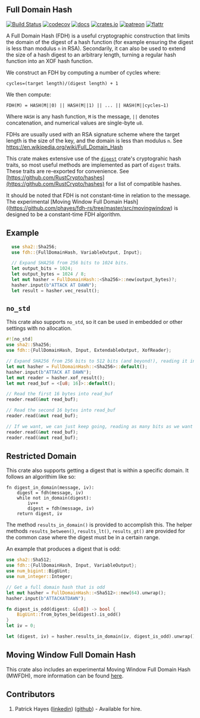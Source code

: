 ## Full Domain Hash

[![Build Status](https://travis-ci.org/phayes/fdh-rs.svg?branch=master)](https://travis-ci.org/phayes/fdh-rs)
[![codecov](https://codecov.io/gh/phayes/fdh-rs/branch/master/graph/badge.svg)](https://codecov.io/gh/phayes/fdh-rs)
[![docs](https://docs.rs/fdh/badge.svg)](https://docs.rs/fdh)
[![crates.io](https://meritbadge.herokuapp.com/fdh)](https://crates.io/crates/fdh)
[![patreon](https://img.shields.io/badge/patreon-donate-green.svg)](https://patreon.com/phayes)
[![flattr](https://img.shields.io/badge/flattr-donate-green.svg)](https://flattr.com/@phayes)


A Full Domain Hash (FDH) is a useful cryptographic construction that limits the domain of the digest of a hash function (for example ensuring the digest is less than modulus `n` in RSA). Secondarily, it can also be used to extend the size of a hash digest to an arbitrary length, turning a regular hash function into an XOF hash function.

We construct an FDH by computing a number of cycles where:

`cycles=(target length)/(digest length) + 1`

We then compute:

`FDH(M) = HASH(M||0) || HASH(M||1) || ... || HASH(M||cycles−1)`

Where `HASH` is any hash function, `M` is the message, `||` denotes concatenation, and numerical values are single-byte `u8`.

FDHs are usually used with an RSA signature scheme where the target length is the size of the key, and the domain is less than modulus `n`. See https://en.wikipedia.org/wiki/Full_Domain_Hash

This crate makes extensive use of the [`digest`](/digest) crate's cryptograhic hash traits, so most useful methods are implemented as part of `digest` traits. These traits are re-exported for convenience. See [https://github.com/RustCrypto/hashes](https://github.com/RustCrypto/hashes) for a list of compatible hashes.

It should be noted that FDH is not constant-time in relation to the message.  The experimental [Moving Window Full Domain Hash]((https://github.com/phayes/fdh-rs/tree/master/src/movingwindow) is designed to be a constant-time FDH algorithm. 

## Example

```rust
  use sha2::Sha256;
  use fdh::{FullDomainHash, VariableOutput, Input};

  // Expand SHA256 from 256 bits to 1024 bits.
  let output_bits = 1024;
  let output_bytes = 1024 / 8;
  let mut hasher = FullDomainHash::<Sha256>::new(output_bytes)?;
  hasher.input(b"ATTACK AT DAWN");
  let result = hasher.vec_result();
```

## `no_std`

This crate also supports `no_std`, so it can be used in embedded or other settings with no allocation.

```rust
#![no_std]
use sha2::Sha256;
use fdh::{FullDomainHash, Input, ExtendableOutput, XofReader};

// Expand SHA256 from 256 bits to 512 bits (and beyond!), reading it in 16 byte chunks.
let mut hasher = FullDomainHash::<Sha256>::default();
hasher.input(b"ATTACK AT DAWN");
let mut reader = hasher.xof_result();
let mut read_buf = <[u8; 16]>::default();

// Read the first 16 bytes into read_buf
reader.read(&mut read_buf);

// Read the second 16 bytes into read_buf
reader.read(&mut read_buf);

// If we want, we can just keep going, reading as many bits as we want indefinitely.
reader.read(&mut read_buf);
reader.read(&mut read_buf);
```

## Restricted Domain

This crate also supports getting a digest that is within a specific domain. It follows an algorithim like so:

```
fn digest_in_domain(message, iv):
    digest = fdh(message, iv)
    while not in_domain(digest):
        iv++
        digest = fdh(message, iv)
    return digest, iv
```

The method `results_in_domain()` is provided to accomplish this. The helper methods `results_between()`, `results_lt()`, `results_gt()` are provided for the common case where the digest must be in a certain range.

An example that produces a digest that is odd:

```rust
use sha2::Sha512;
use fdh::{FullDomainHash, Input, VariableOutput};
use num_bigint::BigUint;
use num_integer::Integer;

// Get a full domain hash that is odd
let mut hasher = FullDomainHash::<Sha512>::new(64).unwrap();
hasher.input(b"ATTACKATDAWN");

fn digest_is_odd(digest: &[u8]) -> bool {
    BigUint::from_bytes_be(digest).is_odd()
}
let iv = 0;

let (digest, iv) = hasher.results_in_domain(iv, digest_is_odd).unwrap();
```

## Moving Window Full Domain Hash

This crate also includes an experimental Moving Window Full Domain Hash (MWFDH), more information can be found [here](https://github.com/phayes/fdh-rs/tree/master/src/movingwindow).

 ## Contributors
 
 1. Patrick Hayes ([linkedin](https://www.linkedin.com/in/patrickdhayes/)) ([github](https://github.com/phayes)) - Available for hire.
